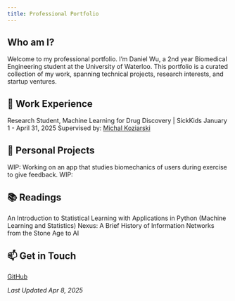 ```yaml
---
title: Professional Portfolio 
---
```


## Who am I?
Welcome to my professional portfolio. I’m Daniel Wu, a 2nd year Biomedical Engineering student at the University of Waterloo.
This portfolio is a curated collection of my work, spanning technical projects, research interests, and startup ventures.


## 🔧 Work Experience
Research Student, Machine Learning for Drug Discovery | SickKids
January 1 - April 31, 2025 
Supervised by: [Michal Koziarski](https://scholar.google.com/citations?user=hEVRtosAAAAJ&hl=en)

## 🚀 Personal Projects
WIP: Working on an app that studies biomechanics of users during exercise to give feedback.
WIP: 

## 📚 Readings
An Introduction to Statistical Learning with Applications in Python (Machine Learning and Statistics)
Nexus: A Brief History of Information Networks from the Stone Age to AI

## 📫 Get in Touch
[GitHub](https://github.com/DanielW21)


*Last Updated Apr 8, 2025*
